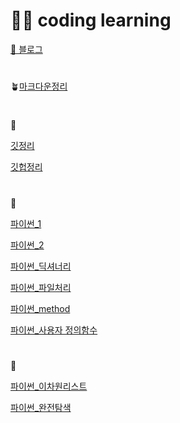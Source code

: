 # 🙋‍♀️ coding learning

[🌊 블로그](https://jins-coadinglearn.tistory.com/)

#

🪴[마크다운정리](https://github.com/badajinsee/TIL/blob/main/coading%20learning/markdown.md)

#

👒

[깃정리](https://github.com/badajinsee/TIL/blob/main/coading%20learning/git.md)

[깃헙정리](https://github.com/badajinsee/TIL/blob/main/coading%20learning/github.md)

#

👒

[파이썬\_1](https://github.com/badajinsee/TIL/blob/main/coading%20learning/python.md)

[파이썬\_2](<https://github.com/badajinsee/TIL/blob/main/coading%20learning/python(2).md>)

[파이썬\_딕셔너리](https://github.com/badajinsee/TIL/blob/main/coading%20learning/Dictionary.md)

[파이썬\_파일처리](https://github.com/badajinsee/TIL/blob/main/coading%20learning/file.md)

[파이썬\_method](https://github.com/badajinsee/TIL/blob/main/coading%20learning/method.md)

[파이썬\_사용자 정의함수](https://github.com/badajinsee/TIL/blob/main/coading%20learning/function.md)

#

👒

[파이썬\_이차원리스트](https://github.com/badajinsee/TIL/blob/main/coading%20learning/2list.md)

[파이썬\_완전탐색](https://github.com/badajinsee/TIL/blob/main/coading%20learning/echaustive%20search.md)
